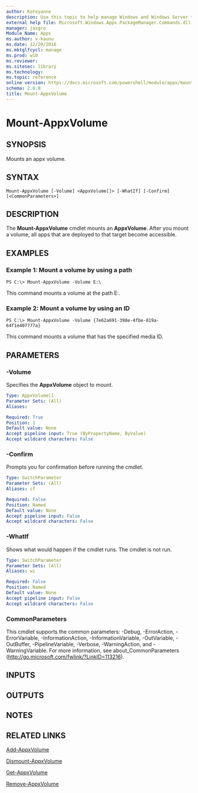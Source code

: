 ```yaml
---
author: Kateyanne
description: Use this topic to help manage Windows and Windows Server technologies with Windows PowerShell.
external help file: Microsoft.Windows.Appx.PackageManager.Commands.dll-Help.xml
manager: jasgro
Module Name: Appx
ms.author: v-kaunu
ms.date: 12/20/2016
ms.mktglfcycl: manage
ms.prod: w10
ms.reviewer: 
ms.sitesec: library
ms.technology: 
ms.topic: reference
online version: https://docs.microsoft.com/powershell/module/appx/mount-appxvolume?view=windowsserver2022-ps&wt.mc_id=ps-gethelp
schema: 2.0.0
title: Mount-AppxVolume
---
```


# Mount-AppxVolume

## SYNOPSIS
Mounts an appx volume.

## SYNTAX

```
Mount-AppxVolume [-Volume] <AppxVolume[]> [-WhatIf] [-Confirm] [<CommonParameters>]
```

## DESCRIPTION
The **Mount-AppxVolume** cmdlet mounts an **AppxVolume**.
After you mount a volume, all apps that are deployed to that target become accessible.

## EXAMPLES

### Example 1: Mount a volume by using a path
```
PS C:\> Mount-AppxVolume -Volume E:\
```

This command mounts a volume at the path E:\.

### Example 2: Mount a volume by using an ID
```
PS C:\> Mount-AppxVolume -Volume {7e62a691-398e-4fbe-819a-64f1e407777a}
```

This command mounts a volume that has the specified media ID.

## PARAMETERS

### -Volume
Specifies the **AppxVolume** object to mount.

```yaml
Type: AppxVolume[]
Parameter Sets: (All)
Aliases:

Required: True
Position: 1
Default value: None
Accept pipeline input: True (ByPropertyName, ByValue)
Accept wildcard characters: False
```

### -Confirm
Prompts you for confirmation before running the cmdlet.

```yaml
Type: SwitchParameter
Parameter Sets: (All)
Aliases: cf

Required: False
Position: Named
Default value: None
Accept pipeline input: False
Accept wildcard characters: False
```

### -WhatIf
Shows what would happen if the cmdlet runs. The cmdlet is not run.

```yaml
Type: SwitchParameter
Parameter Sets: (All)
Aliases: wi

Required: False
Position: Named
Default value: None
Accept pipeline input: False
Accept wildcard characters: False
```

### CommonParameters
This cmdlet supports the common parameters: -Debug, -ErrorAction, -ErrorVariable, -InformationAction, -InformationVariable, -OutVariable, -OutBuffer, -PipelineVariable, -Verbose, -WarningAction, and -WarningVariable. For more information, see about_CommonParameters (http://go.microsoft.com/fwlink/?LinkID=113216).

## INPUTS

## OUTPUTS

## NOTES

## RELATED LINKS

[Add-AppxVolume](./Add-AppxVolume.md)

[Dismount-AppxVolume](./Dismount-AppxVolume.md)

[Get-AppxVolume](./Get-AppxVolume.md)

[Remove-AppxVolume](./Remove-AppxVolume.md)

